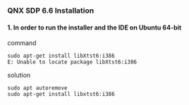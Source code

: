 ### QNX SDP 6.6 Installation 
#### 1. In order to run the installer and the IDE on Ubuntu 64-bit
command
```
sudo apt-get install libXtst6:i386
E: Unable to locate package libXtst6:i386
```
solution
```
sudo apt autoremove
sudo apt-get install libxtst6:i386
```

